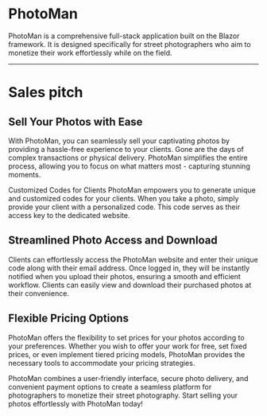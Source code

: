 # PhotoMan
PhotoMan is a comprehensive full-stack application built on the Blazor framework. It is designed specifically for street photographers who aim to monetize their work effortlessly while on the field.

---
# Sales pitch

## Sell Your Photos with Ease
With PhotoMan, you can seamlessly sell your captivating photos by providing a hassle-free experience to your clients. Gone are the days of complex transactions or physical delivery. PhotoMan simplifies the entire process, allowing you to focus on what matters most - capturing stunning moments.

Customized Codes for Clients
PhotoMan empowers you to generate unique and customized codes for your clients. When you take a photo, simply provide your client with a personalized code. This code serves as their access key to the dedicated website.

## Streamlined Photo Access and Download
Clients can effortlessly access the PhotoMan website and enter their unique code along with their email address. Once logged in, they will be instantly notified when you upload their photos, ensuring a smooth and efficient workflow. Clients can easily view and download their purchased photos at their convenience.

## Flexible Pricing Options
PhotoMan offers the flexibility to set prices for your photos according to your preferences. Whether you wish to offer your work for free, set fixed prices, or even implement tiered pricing models, PhotoMan provides the necessary tools to accommodate your pricing strategies.

PhotoMan combines a user-friendly interface, secure photo delivery, and convenient payment options to create a seamless platform for photographers to monetize their street photography. Start selling your photos effortlessly with PhotoMan today!
